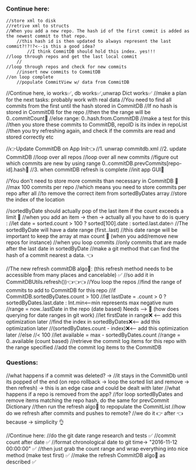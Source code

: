 ### Continue here:
    //store xml to disk
    //retrive xml to structs
    //When you add a new repo. The hash id of the first commit is added as the newest commit to that repo.
        //this hash id is then updated to always represent the last commit?!?!?<--is this a good idea?
            //I think CommitDB should hold this index. yes!!!
    //loop through repos and get the last local commit
        //
    //loop through repos and check for new commits
        //insert new commits to CommitDB
    //on loop complete
        //populate CommitView w/ data from CommitDB

//Continue here, io works✅, db works✅,unwrap Dict works✅
    //make a plan for the next tasks: probably work with real data
        //You need to find all commits from the first until the hash stored in CommitDB
            //If no hash is stored in CommitDB for the repo
                //then the the range will be 0..commitCount🚫
                //else range: 0..hash.from.CommitDB
        //make a test for this
        //then you store these commits to CommitDB, repoID is its index in repoList
        //then you try refreshing again, and check if the commits are read and stored correctly etc

//👉Update CommitDB on App Init👈
    //1. unwrap commitdb.xml
    //2. update CommitDB
        //loop over all repos
            //loop over all new commits
                //figure out which commits are new by using range 0..commitDB.prevCommits[repo-id].hash🚫
    //3. when commitDB refresh is complete
        //init app GUI🚀

//You don't need to store more commits than necessary in CommitDB 🚫
    //max 100 commits per repo
        //which means you need to store commits per repo after all
        //to remove the correct item from sortedByDates array
            //store the index of the location

//sortedByDate should actually pop of the last item if the count exceeds a limit 🏀
    //when you add an item -> then -> actually all you have to do is query :
		//let date = sorted.count > 100 ? sorted[100].date : sorted.last.date🔥 
//The sortedByDate will have a date range (first..last)
    //this date range will be important to keep the array at max count 🔑 (when you add/remove new repos for instance)
    //when you loop commits 
        //only commits that are made after the last date in sortedByDate
            //make a git method that can find the hash of a commit nearest a data. 👈


//The new refresh commitDB algo🤖: (this refresh method needs to be accessible from many places and cancelable) ✅
	//so add it in CommitDBUtils.refresh())👈👈👈
    //You loop the repos
        //find the range of commits to add to CommitDB for this repo
        //if CommitDB.sortedByDates.count > 100
            //let lastDate = .count > 0 ? sortedByDates.last.date : Int.min<--min represents max negative num
            //range = now..lastDate in the repo (date based) Needs --> 🔬 (how does querying for date ranges in git work)
            //let firstDate in range❌ <-- add this optimization later
            //find the index in sortedByDates❌<-- add this optimization later
            //(sortedByDates.count - index)❌<-- add this optimization later
        //else //< 100
            //let available = max - sortedByDates.count
            //range = 0..available (count based)
        //retrieve the commit log items for this repo with the range specified
        //add the commit log items to the CommitDB

### Questions: 
//what happens if a commit was deleted? -> 
    //it stays in the CommitDb until its popped of the end (on repo rollback -> loop the sorted list and remove -> then refresh) -> this is an edge case and could be dealt with later
//what happens if a repo is removed from the app?
    //for loop sortedByDates and remove items matching the repo hash, do the same for prevCommit Dictionary
        //then run the refresh algo🤖 to repopulate the CommitList
//how do we refresh after commits and pushes to remote? 
	//we do it 👉 after 👈 because -> simplicity 👌

//Continue here:
    //do the git date range research and tests ✅
        //commit count after date ✅
        //format chronological date to git time-> "2016-11-12 00:00:00" ✅
        //then just grab the count range and wrap everything into nice method (make test first) ✅
    //make the refresh CommitDB algo🤖 as described ✅
    
